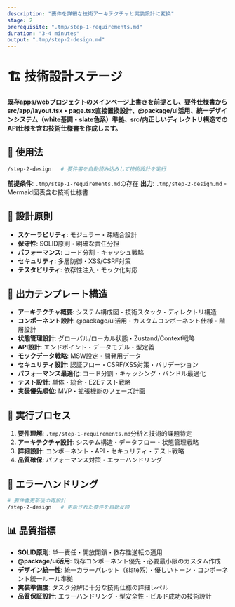 ```yaml
---
description: "要件を詳細な技術アーキテクチャと実装設計に変換"
stage: 2
prerequisite: ".tmp/step-1-requirements.md"
duration: "3-4 minutes"
output: ".tmp/step-2-design.md"
---
```


# 🏗️ 技術設計ステージ

**既存apps/webプロジェクトのメインページ上書きを前提とし、要件仕様書からsrc/app/layout.tsx・page.tsx直接置換設計、@package/ui活用、統一デザインシステム（white基調・slate色系）準拠、src/内正しいディレクトリ構造でのAPI仕様を含む技術仕様書を作成します。**

## 📝 使用法

```bash
/step-2-design   # 要件書を自動読み込みして技術設計を実行
```

**前提条件**: `.tmp/step-1-requirements.md`の存在
**出力**: `.tmp/step-2-design.md` - Mermaid図表含む技術仕様書

## 🎯 設計原則

- **スケーラビリティ**: モジュラー・疎結合設計
- **保守性**: SOLID原則・明確な責任分担
- **パフォーマンス**: コード分割・キャッシュ戦略
- **セキュリティ**: 多層防御・XSS/CSRF対策
- **テスタビリティ**: 依存性注入・モック化対応

## 📐 出力テンプレート構造

- **アーキテクチャ概要**: システム構成図・技術スタック・ディレクトリ構造
- **コンポーネント設計**: @package/ui活用・カスタムコンポーネント仕様・階層設計
- **状態管理設計**: グローバル/ローカル状態・Zustand/Context戦略
- **API設計**: エンドポイント・データモデル・型定義
- **モックデータ戦略**: MSW設定・開発用データ
- **セキュリティ設計**: 認証フロー・CSRF/XSS対策・バリデーション
- **パフォーマンス最適化**: コード分割・キャッシング・バンドル最適化
- **テスト設計**: 単体・統合・E2Eテスト戦略
- **実装優先順位**: MVP・拡張機能のフェーズ計画

## 🚀 実行プロセス

1. **要件理解**: `.tmp/step-1-requirements.md`分析と技術的課題特定
2. **アーキテクチャ設計**: システム構造・データフロー・状態管理戦略
3. **詳細設計**: コンポーネント・API・セキュリティ・テスト戦略
4. **品質確保**: パフォーマンス対策・エラーハンドリング

## 🚨 エラーハンドリング

```bash
# 要件書更新後の再設計
/step-2-design   # 更新された要件を自動反映
```

## 📊 品質指標

- **SOLID原則**: 単一責任・開放閉鎖・依存性逆転の適用
- **@package/ui活用**: 既存コンポーネント優先・必要最小限のカスタム作成
- **デザイン統一性**: 統一カラーパレット（slate系）・優しいトーン・コンポーネント統一ルール準拠
- **実装準備度**: タスク分解に十分な技術仕様の詳細レベル
- **品質保証設計**: エラーハンドリング・型安全性・ビルド成功の技術設計
